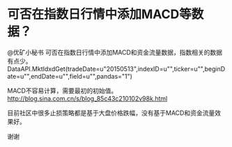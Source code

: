# 可否在指数日行情中添加MACD等数据？

@优矿小秘书 可否在指数日行情中添加MACD和资金流量数据，指数相关的数据有点少。
DataAPI.MktIdxdGet(tradeDate=u"20150513",indexID=u"",ticker=u"",beginDate=u"",endDate=u"",field=u"",pandas="1")

MACD不容易计算，需要最初的初始值。
http://blog.sina.com.cn/s/blog_85c43c210102v98k.html

目前社区中很多止损策略都是基于大盘价格跌幅，没有基于MACD和资金流量效果好。

谢谢